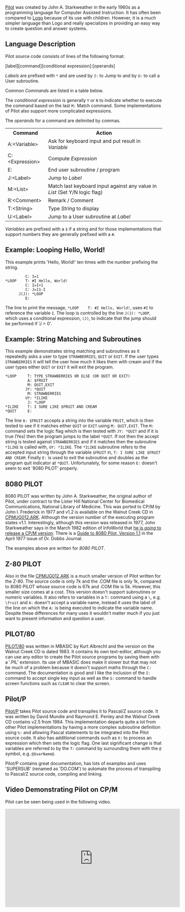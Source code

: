 [Pilot](https://en.wikipedia.org/wiki/PILOT) was created by John A. Starkweather in the early 1960s as a programming language for Computer Assisted Instruction.  It has often been compared to [Logo](https://en.wikipedia.org/wiki/Logo_(programming_language)) because of its use with children.  However, it is a much simpler language than Logo and really specializes in providing an easy way to create question and answer systems.

## Language Description

Pilot source code consists of lines of the following format:

&lbrack;label&rbrack;&lbrack;command&rbrack;&lbrack;conditional expression&rbrack;:&lbrack;operands&rbrack;

_Labels_ are prefixed with `*` and are used by `J:` to Jump to and by `U:` to call a User subroutine.

Common _Commands_ are listed in a table below.

The _conditional expression_ is generally `Y` or `N` to indicate whether to execute the command based on the last `M:` Match command.  Some implementations of Pilot also support more complicated expressions.

The _operands_ for a command are delimited by commas.


<div class="overflow-auto"><table class="neatTable neatBorder">
  <tr><th>Command</th><th>Action</th></tr>
  <tr><td>A:&lt;Variable&gt;</td><td>Ask for keyboard input and put result in <em>Variable</em></td></tr>
  <tr><td>C:&lt;Expression&gt;</td><td>Compute <em>Expression</em></td></tr>
  <tr><td>E:</td><td>End user subroutine / program</td></tr>
  <tr><td>J:&lt;Label&gt;</td><td>Jump to <em>Label</em></td></tr>
  <tr><td>M:&lt;List&gt;</td><td>Match last keyboard input against any value in <em>List</em> (Set Y/N logic flag)</td></tr>
  <tr><td>R:&lt;Comment&gt;</td><td>Remark / Comment</td></tr>
  <tr><td>T:&lt;String&gt;</td><td>Type <em>String</em> to display</td></tr>
  <tr><td>U:&lt;Label&gt;</td><td>Jump to a User subroutine at <em>Label</em></td></tr>
</table></div>


_Variables_ are prefixed with a `$` if a string and for those implementations that support numbers they are generally prefixed with a `#`.


## Example: Looping Hello, World!
This example prints 'Hello, World!' ten times with the number prefixing the string.

``` text
         C: I=1
*LOOP    T: #I Hello, World!
         C: I=I+1
         C: J=11-I
      J(J): *LOOP
         E:
```

The line to print the message, `*LOOP    T: #I Hello, World!`, uses `#I` to reference the variable `I`.  The loop is controlled by the line `J(J): *LOOP`, which uses a conditional expression, `(J)`, to indicate that the jump should be performed if 'J > 0'.


## Example: String Matching and Subroutines
This example demonstrates string matching and subroutines as it repeatedly asks a user to type `STRAWBERRIES`, `QUIT` or `EXIT`.  If the user types `STRAWBERRIES` it will tell the user how much it likes them with cream  and if the user types either `QUIT` or `EXIT` it will exit the program.

``` text
*LOOP     T: TYPE STRAWBERRIES OR ELSE (OR QUIT OR EXIT)
          A: $FRUIT
          M: QUIT,EXIT
         JY: *QUIT
          M: STRAWBERRIES
         UY: *ILIKE
          J: *LOOP
*ILIKE    T: I SURE LIKE $FRUIT AND CREAM
*QUIT     E:
```

The line `A: $FRUIT` accepts a string into the variable `FRUIT`, which is then tested to see if it matches either `QUIT` or `EXIT` using `M: QUIT,EXIT`.  The `M:` command sets the logic flag which is then tested with `JY: *QUIT` and if it is true (Yes) then the program jumps to the label `*QUIT`.  If not then the accept string is tested against `STRAWBERRIES` and if it matches then the subroutine `*ILIKE` is called with, `UY: *ILIKE`.  The `*ILIKE` subroutine refers to the accepted input string through the variable `$FRUIT` in, `T: I SURE LIKE $FRUIT AND CREAM`.  Finally `E:` is used to exit the subroutine and doubles as the program quit indicator at `*QUIT`.  Unfortunately, for some reason `E:` doesn't seem to exit '8080 PILOT' properly.

## 8080 PILOT

8080 PILOT was written by John A. Starkweather, the original author of Pilot, under contract to the Lister Hill National Center for Biomedical Communications, National Library of Medicine.  This was ported to CP/M by John I. Frederick in 1977 and v1.2 is available on the Walnut Creek CD in [CPMUG012.ARK](http://www.classiccmp.org/cpmarchives/cpm/Software/WalnutCD/simtel/cpmug/cpmug012.ark "CPMUG012.ARK").  Although the version number of the executing program states v1.1.  Interestingly, although this version was released in 1977, John Starkweather says in the March 1982 edition of InfoWorld that [he is *going* to release a CP/M version](https://books.google.co.uk/books?id=fz4EAAAAMBAJ&pg=PA47&redir_esc=y#v=onepage&q&f=false).  There is a [Guide to 8080 Pilot, Version 1.1](https://archive.org/details/dr_dobbs_journal_vol_02_201803/page/n173/mode/2up) in the April 1977 issue of Dr. Dobbs Journal.

The examples above are written for _8080 PILOT_.


## Z-80 PILOT

Also in the file [CPMUG012.ARK](http://www.classiccmp.org/cpmarchives/cpm/Software/WalnutCD/simtel/cpmug/cpmug012.ark "CPMUG012.ARK") is a much smaller version of Pilot written for the Z-80.  The source code is only 7k and the .COM file is only 1k, compared to 8080 PILOT whose source code is 67k and .COM file is 5k.  However, this smaller size comes at a cost.  This version doesn't support subroutines or numeric variables.  It also refers to variables in a `T:` command using a `\`, e.g. `\fruit` and `A:` doesn't accept a variable name, instead it uses the label of the line on which the `A:` is being executed to indicate the variable name.  Despite these differences for many uses it wouldn't matter much if you just want to present information and question a user.

## PILOT/80
[PILOT/80](http://www.classiccmp.org/cpmarchives/cpm/Software/WalnutCD/cpm/languags/pilot80/pilot80.lbr "pilot80.lbr") was written in MBASIC by Kurt Albrecht and the version on the Walnut Creek CD is dated 1983.  It contains its own text-editor, although you can use any editor to create the Pilot source programs by saving them with a '.PIL' extension.  Its use of MBASIC does make it slower but that may not be much of a problem because it doesn't support maths through the `C:` command.  The documentation is good and I like the inclusion of the `I:` command to accept single key input as well as the `S:` command to handle screen functions such as `CLEAR` to clear the screen.


## Pilot/P

[Pilot/P](http://www.classiccmp.org/cpmarchives/cpm/Software/WalnutCD/simtel/sigm/vols200/vol237/pilot-p.lbr "pilot-p.lbr") takes Pilot source code and transpiles it to Pascal/Z source code.  It was written by David Mundie and Raymond E. Penley and the Walnut Creek CD contains v2.5 from 1984.  This implementation departs quite a lot from other Pilot implementations by having a more complex subroutine definition using `%:` and allowing Pascal statements to be integrated into the Pilot source code.  It also has additional commands such as `X:` to process an expression which then sets the logic flag.  One last significant change is that variables are referred to by the `T:` command by surrounding them with the `@` symbol, e.g. `@$varName@`.

Pilot/P contains great documentation, has lots of examples and uses 'SUPERSUB' (renamed as 'DO.COM') to automate the process of transpiling to Pascal/Z source code, compiling and linking.


## Video Demonstrating Pilot on CP/M

Pilot can be seen being used in the following video.

<div class="youtube-wrapper">
<iframe width="560" height="315" src="https://www.youtube.com/embed/_6VpvHYHlrg" frameborder="0" allow="accelerometer; autoplay; encrypted-media; gyroscope; picture-in-picture" allowfullscreen></iframe>
</div>
